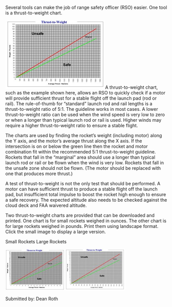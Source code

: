 Several tools can make the job of range safety officer (RSO) easier. One tool is a thrust-to-weight chart.

![](/images/thrustweight_hpr-s.jpg)A thrust-to-weight chart, such as the example shown here, allows an RSO to quickly check if a motor will provide sufficient thrust for a stable flight off the launch pad (rod or rail). The rule-of-thumb for “standard” launch rod and rail lengths is a thrust-to-weight ratio of 5:1. The guideline works in most cases. A lower thrust-to-weight ratio can be used when the wind speed is very low to zero or when a longer than typical launch rod or rail is used. Higher winds may require a higher thrust-to-weight ratio to ensure a stable flight.

The charts are used by finding the rocket’s weight (including motor) along the Y axis, and the motor’s average thrust along the X axis. If the intersection is on or below the green line then the rocket and motor combination fit within the recommended 5:1 thrust-to-weight guideline. Rockets that fall in the “marginal” area should use a longer than typical launch rod or rail or be flown when the wind is very low. Rockets that fall in the unsafe zone should not be flown. (The motor should be replaced with one that produces more thrust.)

A test of thrust-to-weight is not the only test that should be performed. A motor can have sufficient thrust to produce a stable flight off the launch pad, but insufficient total impulse to boost the rocket high enough to ensure a safe recovery. The expected altitude also needs to be checked against the cloud deck and FAA waivered altitude.

Two thrust-to-weight charts are provided that can be downloaded and printed. One chart is for small rockets weighed in ounces. The other chart is for large rockets weighed in pounds. Print them using landscape format. Click the small image to display a large version.

Small Rockets Large Rockets

[![](/images/thrustweight_lpr-vs.jpg)](/images/thrustweight_lpr.jpg)[![](/images/thrustweight_hpr-vs.jpg)](/images/thrustweight_hpr.jpg)

Submitted by: Dean Roth

